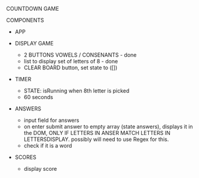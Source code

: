 COUNTDOWN GAME

COMPONENTS

- APP
- DISPLAY GAME

  - 2 BUTTONS VOWELS / CONSENANTS - done
  - list to display set of letters of 8 - done
  - CLEAR BOARD button, set state to ([])

- TIMER

  - STATE: isRunning when 8th letter is picked
  - 60 seconds

- ANSWERS

  - input field for answers
  - on enter submit answer to empty array (state answers), displays it in the DOM, ONLY IF LETTERS IN ANSER MATCH LETTERS IN LETTERSDISPLAY. possibly will need to use Regex for this.
  - check if it is a word

- SCORES
  - display score
